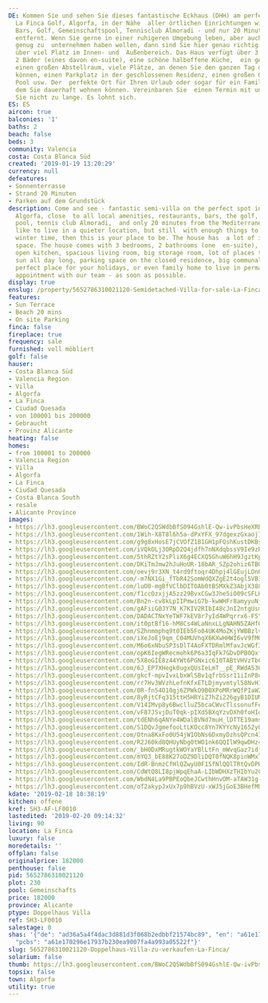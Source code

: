 ```yaml
---
DE: Kommen Sie und sehen Sie dieses fantastische Eckhaus (DHH) am perfekten Ort in
  La Finca Golf, Algorfa, in der Nähe  aller örtlichen Einrichtungen wie Restaurants,
  Bars, Golf, Gemeinschaftspool, Tennisclub Almoradi - und nur 20 Minuten  vom Mittelmeer
  entfernt. Wenn Sie gerne in einer ruhigeren Umgebung leben, aber auch im Winter
  genug zu  unternehmen haben wollen, dann sind Sie hier genau richtig. Das Haus verfügt
  über viel Platz im Innen- und  Außenbereich. Das Haus verfügt über 3 Schlafzimmer,
  2 Bäder (eines davon en-suite), eine schöne halboffene Küche,  ein geräumiges Wohnzimmer,
  einen großen Abstellraum, viele Plätze, an denen Sie den ganzen Tag die Sonne  genießen
  können, einen Parkplatz in der geschlossenen Residenz, einen großen Gemeinschaftsbereich
  Pool usw. Der  perfekte Ort für Ihren Urlaub oder sogar für ein Familienhaus, in
  dem Sie dauerhaft wohnen können. Vereinbaren Sie  einen Termin mit uns - warten
  Sie nicht zu lange. Es lohnt sich.
ES: ES
aircon: true
balconies: '1'
baths: 2
beach: false
beds: 3
community: Valencia
costa: Costa Blanca Süd
created: '2019-01-19 13:20:29'
currency: null
defeatures:
- Sonnenterrasse
- Strand 20 Minuten
- Parken auf dem Grundstück
description: Come and see - fantastic semi-villa on the perfect spot in La Finca Golf,
  Algorfa, close  to all local amenities, restaurants, bars, the golf, the communal
  pool, tennis club Almoradi,  and only 20 minutes from the Mediterranean. If you
  like to live in a quieter location, but still  with enough things to do, even in
  winter time, then this is your place to be. The house has  a lot of in- and outdoor
  space. The house comes with 3 bedrooms, 2 bathrooms (one  en-suite), a nice half
  open kitchen, spacious living room, big storage room, lot of places to  enjoy the
  sun all day long, parking space on the closed residence, big communal pool, etc.  The
  perfect place for your holidays, or even family home to live in permanently. Make  your
  appointment with our team - as soon as possible.
display: true
enslug: /property/5652786310021120-Semidetached-Villa-for-sale-La-Finca/
features:
- Sun Terrace
- Beach 20 mins
- On site Parking
finca: false
fireplace: true
frequency: sale
furnished: voll möbliert
golf: false
hauser:
- Costa Blanca Süd
- Valencia Region
- Villa
- Algorfa
- La Finca
- Ciudad Quesada
- von 100001 bis 200000
- Gebraucht
- Provinz Alicante
heating: false
homes:
- from 100001 to 200000
- Valencia Region
- Villa
- Algorfa
- La Finca
- Ciudad Quesada
- Costa Blanca South
- resale
- Alicante Province
images:
- https://lh3.googleusercontent.com/BWoC2QSWdbBfS094GshlE-Qw-ivPbsHeXRDzvMQQk-Emdkx27rTTaPzXZJ7kk9aV1xwKKEg9q33XimzDqRqa=w640-rj-e30-l100
- https://lh3.googleusercontent.com/1Wih-X8T8l6h5a-dPxYFX_97dgexzGxaoj7H1vS1wjw9DYt5odU9CpoQfEJkAeKYJRiCiDTRHU3C_QDZwO8SGA=w640-rj-e30-l100
- https://lh3.googleusercontent.com/g9g8xHosE7jCVOfZ1B1GH1pFQshKustDKBsHoa10xwbKvOZ5-r5ctOnaIy45pLei9xRMpSA2RXlIwtavuU0=w640-rj-e30-l100
- https://lh3.googleusercontent.com/iVQkOLj3ORpD2Q4jdfh7nNXdqbssV9Ie9zRd_-0kU3p7JVnOw096zgOsbTg2HQVUG8NbFIMdGsQkXfPF0rQ=w640-rj-e30-l100
- https://lh3.googleusercontent.com/5thRZtY2sPliX6g4ECXQ5GhuW6hH9JgztKpfut9zlaFC9bwM9w9uv5PPm1Ozcp2E6bDf9tSEXU4vs4ACz3XL=w640-rj-e30-l100
- https://lh3.googleusercontent.com/DKiTmJmw2hJuHoUR-18bAR_SZp2ohiz6TBGD_fGTPuPD3TKmgcz_f1Ro5zkz0gyf-vxO4ymIDyftbu5D6S-z=w640-rj-e30-l100
- https://lh3.googleusercontent.com/oevj9r3XN_t4rd9ftoqr4Dhpj4lGEujLOnOGgSX_VD677bXpwPsiEpMxEry8uI7znXn5JdTHMByivYsYOyA=w640-rj-e30-l100
- https://lh3.googleusercontent.com/-m7NX1Gi_fTbR42SomWdQXZgE2t4ogl5VBIJ_flDx7NG701wb75pbgyOtGJFFRApHd62gef-nJW1r9RralZT=w640-rj-e30-l100
- https://lh3.googleusercontent.com/luO0-mgBfVClbDITOAb0tBSMXkZ3AbjX388QYZRKU446Q1Qxki-xwX38t1Mf_yJsSd9wQXuPdgF79vlBV2E=w640-rj-e30-l100
- https://lh3.googleusercontent.com/f1ccOzxjjA5zz29BvxCGw3Jhe5iO09cSFLHi8blZoXlK0luolzP93owUghyubCU6MY6eUGUfEHi1ofeEWr-L=w640-rj-e30-l100
- https://lh3.googleusercontent.com/Bn2n-cv8kLpIIPmwiG7b-kwWHFr8amyyuNjwY8QYexQIcTa9Yz8zQuQY6JeUKt3HD0V25WvLGpv2d7P5F50y=w640-rj-e30-l100
- https://lh3.googleusercontent.com/gAFiiG0JY7N_K7KIV2RIbI48cJnI2ntgUsmYV9yKxx4gvyOSQEtb9bp2zPXw8jjyCBIsST_wblNZUPoz2kSqCQ=w640-rj-e30-l100
- https://lh3.googleusercontent.com/DADACTNxYeTWF7kEV8r7yId4WPqrrx6-FSYVCDIqrYVqV0A5PXAcgWiI-M73ae6FV2q_--PW-pPRBVgptnw6Xw=w640-rj-e30-l100
- https://lh3.googleusercontent.com/it0ptBf16-hM8Cs4WLaNnxLLgNAHN5ZAHfQOip61tAzB5WpUKggbwnDlKFxnaV1wi6-U1u14E2aLxwyxB_s82Q=w640-rj-e30-l100
- https://lh3.googleusercontent.com/SZhnmmphq9t0IEb5Fo04UK4MoZKjYWBBzlvCUhejUMqmA1bot0Rfj4VqygyZ0azWE1wXm5ZfpDAYmQcFfTns=w640-rj-e30-l100
- https://lh3.googleusercontent.com/iXeJoEj9qm_C04MUVhqX6KXwHHWI6vV9fMO94oI9eulwAIc16T4JMLKoAcyUgH2C4cAGdrt9xOlIcIhFV03g=w640-rj-e30-l100
- https://lh3.googleusercontent.com/M6o6xNbuSP3sDlT4AoFXTDRmlMfavJcWGf3UmHzTP3wRWJ32U-ZF0fLSKwK9Gm6VK6wAhC02d5cPu3GAM-pa=w640-rj-e30-l100
- https://lh3.googleusercontent.com/opK6IegWRecmohk6P6a3IqFk7GDvDPB0QxfjLD2TVvwM32ItMuDC1Fm4lMgQwmHnwwmpNwu3VSeEy_JuT73y=w640-rj-e30-l100
- https://lh3.googleusercontent.com/5X8oGIE8z44YWt6PGNxic610TABtVHVzTbCQRPq6Kk7dhmogyApn2XquhxEPnbIc584pQ_7l-dH64NF6rOnh=w640-rj-e30-l100
- https://lh3.googleusercontent.com/6J_EP7XHegk0ugxQUsIeLmT__pE_RWdA53UMbd1wMWRScIgTVHFPArpz0aDEdwB-p1XhH1qhyS7UBge6-Ryr=w640-rj-e30-l100
- https://lh3.googleusercontent.com/gkcf-mpvIvxLbxWlSBv1qfrbSsr11iInP8oGHN9KkiNCttP161iw-Ke_mVVhgL-czaH7VN83USIgKbBf9AY=w640-rj-e30-l100
- https://lh3.googleusercontent.com/rr7Hv3WVzhLefnKfxETLDjmyvmtyl58NvH1lRg-3Ofu_HdvFmaAAyjj2y0mZNbJcXhmjDIz9C-rFQVSkhDg=w640-rj-e30-l100
- https://lh3.googleusercontent.com/0R-fn54O10gj6ZPWkO9B0XPoMRrWQfPIaW2OiG4e69E_-XtS5LYrXSRc4HRHAQvoursWE0bZwIExLoK63sma=w640-rj-e30-l100
- https://lh3.googleusercontent.com/8yRjtCFq315ttH5HRYiZ7hZi226gyB1DIUM-0nYG5CgU-4_nafJKy61RLKXIBORafhSwj6EEgmCAr9H5Ap4=w640-rj-e30-l100
- https://lh3.googleusercontent.com/V14IMvp8y6BwclluZ5bcaCWvcTlssonufFe-WHO4Rsp_8bwjuWJJYpxgD5SrfRbwokuY4qdyUSAxPvgE5waS=w640-rj-e30-l100
- https://lh3.googleusercontent.com/vF87JSvjDuT0qk-pIXd5BXqYzvDXh0foHIqPL7K9q1kBUyQrffk72tyoSaTlsvwmuHKhXi5jaJ6iCTtf3ba4=w640-rj-e30-l100
- https://lh3.googleusercontent.com/tdENh6qANYe4WDalBVNd7muH_lDTTE19ams5nADLD0nBAIhMU_bv1Yrttl0_MTVK9Azw4rPO0O_FZsyQFSiTwg=w640-rj-e30-l100
- https://lh3.googleusercontent.com/S1DQvJgmefooLtLKOcc8Yn7KYYcNy1652yOICzGpwgoIt8zJBE-AKde0r9qUDUZeFj9ODuhMFAzD-DT8lda5=w640-rj-e30-l100
- https://lh3.googleusercontent.com/Otna8KxFo0U54jW1ObNs6DxmyDzhsQPcn4IihQCmFGWOg3OrE5ikoOWV5a4HzbPzf58D3ck6Vuka6lmHq1bF=w640-rj-e30-l100
- https://lh3.googleusercontent.com/R2J60kd8QHUyNbg0tWO1nk6QQIlW9qwDHz4xC3xy5P2KZJpU_Ysg64rZInZTvpV9HWg5AdoDV8kB1mvtyUQj=w640-rj-e30-l100
- https://lh3.googleusercontent.com/_bH0DxMRugtkWOYaYBlLtFn_mWvqGaz7idj1dj_b7l7Apw9Ky3GGbBLLy9e-k4hK1uQhJuchqGkJBVN2_T22=w640-rj-e30-l100
- https://lh3.googleusercontent.com/mYQ3_bE88K27oDZ9DliDQT0fNQK8pinWMxTgRHFf9V3J6njxK7Y0anZb_5c5h2EMQ7ZFd__F-Ryciuvp7H8c=w640-rj-e30-l100
- https://lh3.googleusercontent.com/IdR-BnmzCfHlQZwyU0F1SfNlQQlTRtQvDPHuwFH59wLen2nA_7IPvxrgjI6VFhQ8gibHd45tmn7ld3ppGPFU=w640-rj-e30-l100
- https://lh3.googleusercontent.com/CdWtQ8LI8pjWpqEhaA-LIbWDHXzTHIbYu2CXzZHg7lQBlNnUon15ItAtRqWfw49aCRHMV2fLLNfTh6lKdTaT=w640-rj-e30-l100
- https://lh3.googleusercontent.com/WbdN4La9PBPEoQbeJCwthHnvOM-aTAW31g-94WYeVhDX7ve52B2UPbSL1VtVpR-GwfMQobFNSp9f9h6v9T2_sw=w640-rj-e30-l100
- https://lh3.googleusercontent.com/oT2akypJxUx7p9hBVzU-xWJ5jGoE3BHefMUHxHYh7apiU4kcH-etG-7-EH06_vExJu1Dm2aGfpiCNkmz0duK=w640-rj-e30-l100
kdate: '2019-02-18 10:38:19'
kitchen: offene
kref: SH3-AF-LF0010
lastedited: '2019-02-20 09:14:32'
living: 90
location: La Finca
luxury: false
moredetails: ''
offplan: false
originalprice: 182000
penthouse: false
pid: 5652786310021120
plot: 230
pool: Gemeinschafts
price: 182000
province: Alicante
ptype: Doppelhaus Villa
ref: SH3-LF0010
salestage: 0
shas: '{"de": "ad36a5a4f4dac3d881d3f068b2edbbf21574bc89", "en": "a61e170296e17937b230ea9007fa4a993a05522f",
  "pcbs": "a61e170296e17937b230ea9007fa4a993a05522f"}'
slug: 5652786310021120-Doppelhaus-Villa-zu-verkaufen-La-Finca/
solarium: false
thumb: https://lh3.googleusercontent.com/BWoC2QSWdbBfS094GshlE-Qw-ivPbsHeXRDzvMQQk-Emdkx27rTTaPzXZJ7kk9aV1xwKKEg9q33XimzDqRqa=w400-h240-n-rj-e30-l100
topsix: false
town: Algorfa
utility: true
---
```

